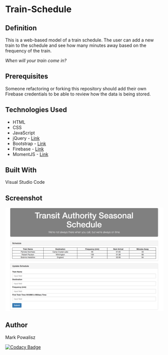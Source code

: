 # Train-Schedule

## Definition

This is a web-based model of a train schedule. The user can add a new train to the schedule and see how many minutes away based on the frequency of the train.

_When will your train come in?_

## Prerequisites

Someone refactoring or forking this repository should add their own Firebase credentials to be able to review how the data is being stored.

## Technologies Used

- HTML
- CSS
- JavaScript
- jQuery - [Link](https://jquery.com/)
- Bootstrap - [Link](https://getbootstrap.com/)
- Firebase - [Link](https://firebase.google.com)
- MomentJS - [Link](https://momentjs.com)

## Built With

Visual Studio Code

## Screenshot

![alt text](assets/images/Train_Schedule.png "Train Schedule")

## Author

Mark Powalisz

[![Codacy Badge](https://api.codacy.com/project/badge/Grade/430b0414a8e9414d931bc469d20475b7)](https://www.codacy.com/app/mpowalisz/Train-Schedule?utm_source=github.com&utm_medium=referral&utm_content=mpowalisz/Train-Schedule&utm_campaign=Badge_Grade)
